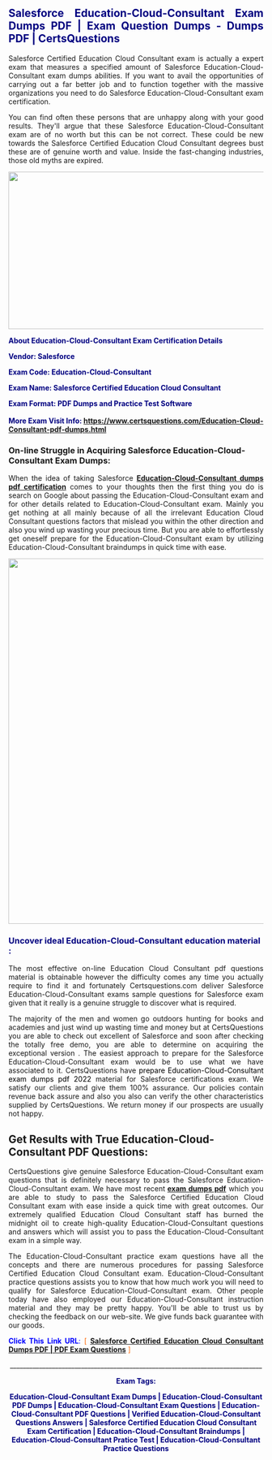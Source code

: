 <h2 style="text-align: justify;"><span style="color: #000080;">Salesforce Education-Cloud-Consultant Exam Dumps PDF | Exam Question Dumps - Dumps PDF | CertsQuestions</span></h2>
<p style="text-align: justify;">Salesforce Certified Education Cloud Consultant exam is actually a expert exam that measures a specified amount of Salesforce  Education-Cloud-Consultant exam dumps abilities. If you want to avail the opportunities of carrying out a far better job and to function together with the massive organizations you need to do Salesforce Education-Cloud-Consultant exam certification.</p>
<p style="text-align: justify;">You can find often these persons that are unhappy along with your good results. They'll argue that these Salesforce  Education-Cloud-Consultant exam are of no worth but this can be not correct. These could be new towards the Salesforce Certified Education Cloud Consultant degrees bust these are of genuine worth and value. Inside the fast-changing industries, those old myths are expired.</p>
<p><img style="display: block; margin-left: auto; margin-right: auto;" src="https://i.imgur.com/eaP4ae9.png" width="840" height="310" /></p>
<p><span style="color: #000080;"><strong>About Education-Cloud-Consultant Exam Certification Details</strong></span></p>
<p><span style="color: #000080;"><strong>Vendor: Salesforce<br /></strong></span></p>
<p><span style="color: #000080;"><strong>Exam Code: Education-Cloud-Consultant</strong></span></p>
<p><span style="color: #000080;"><strong>Exam Name: Salesforce Certified Education Cloud Consultant</strong></span></p>
<p><span style="color: #000080;"><strong>Exam Format: PDF Dumps and Practice Test Software<br /><br />More Exam Visit Info: <span style="color: #ff6600;"><a href="https://www.certsquestions.com/Education-Cloud-Consultant-pdf-dumps.html">https://www.certsquestions.com/Education-Cloud-Consultant-pdf-dumps.html</a></span></strong></span></p>
<h3>On-line Struggle in Acquiring Salesforce Education-Cloud-Consultant Exam Dumps:</h3>
<p style="text-align: justify;">When the idea of taking Salesforce <a href="https://www.certsquestions.com/Education-Cloud-Consultant-pdf-dumps.html"><strong> Education-Cloud-Consultant dumps pdf certification</strong></a> comes to your thoughts then the first thing you do is search on Google about passing the Education-Cloud-Consultant exam and for other details related to Education-Cloud-Consultant exam. Mainly you get nothing at all mainly because of all the irrelevant Education Cloud Consultant questions factors that mislead you within the other direction and also you wind up wasting your precious time. But you are able to effortlessly get oneself prepare for the Education-Cloud-Consultant exam by utilizing Education-Cloud-Consultant braindumps in quick time with ease.</p>
<p><a href="https://www.certsquestions.com/Education-Cloud-Consultant-pdf-dumps.html"><img style="display: block; margin-left: auto; margin-right: auto;" src="https://i.imgur.com/pxhoKQ2.png" width="720" /></a></p>
<h3><span style="color: #000080;">Uncover ideal  Education-Cloud-Consultant education material :</span></h3>
<p style="text-align: justify;">The most effective on-line Education Cloud Consultant pdf questions material is obtainable however the difficulty comes any time you actually require to find it and fortunately Certsquestions.com deliver Salesforce Education-Cloud-Consultant exams sample questions for Salesforce  exam given that it really is a genuine struggle to discover what is required.</p>
<p style="text-align: justify;">The majority of the men and women go outdoors hunting for books and academies and just wind up wasting time and money but at CertsQuestions you are able to check out excellent of Salesforce  and soon after checking the totally free demo, you are able to determine on acquiring the exceptional version . The easiest approach to prepare for the Salesforce Education-Cloud-Consultant exam would be to use what we have associated to it. CertsQuestions have <span style="color: #000000;">prepare Education-Cloud-Consultant exam dumps pdf 2022</span> material for Salesforce certifications exam. We satisfy our clients and give them 100% assurance. Our policies contain revenue back assure and also you also can verify the other characteristics supplied by CertsQuestions. We return money if our prospects are usually not happy.</p>
<h2>Get Results with True Education-Cloud-Consultant PDF Questions:</h2>
<p style="text-align: justify;">CertsQuestions give genuine Salesforce Education-Cloud-Consultant exam questions that is definitely necessary to pass the Salesforce  Education-Cloud-Consultant exam. We have most recent<strong>&nbsp;<a href="https://www.certsquestions.com/">exam dumps pdf</a></strong>&nbsp;which you are able to study to pass the Salesforce Certified Education Cloud Consultant exam with ease inside a quick time with great outcomes. Our extremely qualified Education Cloud Consultant staff has burned the midnight oil to create high-quality Education-Cloud-Consultant questions and answers which will assist you to pass the Education-Cloud-Consultant exam in a simple way.</p>
<p style="text-align: justify;">The Education-Cloud-Consultant practice exam questions have all the concepts and there are numerous procedures for passing Salesforce Certified Education Cloud Consultant exam. Education-Cloud-Consultant practice questions assists you to know that how much work you will need to qualify for Salesforce  Education-Cloud-Consultant exam. Other people today have also employed our Education-Cloud-Consultant instruction material and they may be pretty happy. You'll be able to trust us by checking the feedback on our web-site. We give funds back guarantee with our goods.</p>
<p style="text-align: justify;"><span style="color: #0000ff;"><strong>Click This Link URL</strong>:</span> <span style="color: #ff6600;">[ <strong><a href="https://www.certsquestions.com/education-cloud-consultant-certification.html">Salesforce Certified Education Cloud Consultant Dumps PDF | PDF Exam Questions</a></strong> ]</span></p>
<p style="text-align: center;">______________________________________________________________________________</p>
<p style="text-align: center;"><span style="color: #000080;"><strong>Exam Tags:</strong></span></p>
<p style="text-align: center;"><span style="color: #000080;"><strong>Education-Cloud-Consultant Exam Dumps | Education-Cloud-Consultant PDF Dumps | Education-Cloud-Consultant Exam Questions | Education-Cloud-Consultant PDF Questions | Verified Education-Cloud-Consultant Questions Answers | Salesforce Certified Education Cloud Consultant Exam Certification | Education-Cloud-Consultant Braindumps | Education-Cloud-Consultant Pratice Test | Education-Cloud-Consultant Practice Questions</strong></span></p>
